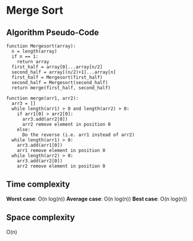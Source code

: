 # Merge Sort

## Algorithm Pseudo-Code

```
function Mergesort(array):
  n = length(array)
  if n == 1:
    return array
  first_half = array[0]...array[n/2]
  second_half = array[(n/2)+1]...array[n]
  first_half = Mergesort(first_half)
  second_half = Mergesort(second_half)
  return merge(first_half, second_half)
  
function merge(arr1, arr2):
  arr3 = []
  while length(arr1) > 0 and length(arr2) > 0:
    if arr1[0] > arr2[0]:
      arr3.add(arr2[0])
      arr2 remove element in position 0
    else:
      Do the reverse (i.e. arr1 instead of arr2)
  while length(arr1) > 0:
    arr3.add(arr1[0])
    arr1 remove element in position 0
  while length(arr2) > 0:
    arr3.add(arr2[0])
    arr2 remove element in position 0
```

## Time complexity

<strong>Worst case</strong>: O(n log(n))
<strong>Average case</strong>: O(n log(n))
<strong>Best case</strong>: O(n log(n))

## Space complexity

O(n)
